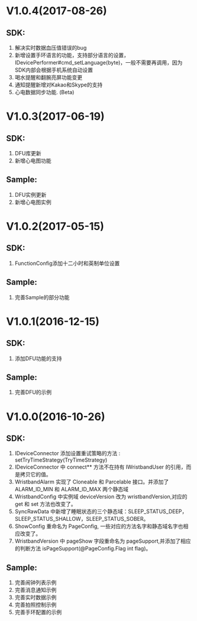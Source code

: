 # V1.0.4(2017-08-26)
## SDK:
1. 解决实时数据血压值错误的bug
2. 新增设置手环语言的功能，支持部分语言的设置，IDevicePerformer#cmd_setLanguage(byte)，一般不需要再调用，因为SDK内部会根据手机系统自动设置
3. 喝水提醒和翻腕亮屏功能变更
4. 通知提醒新增对Kakao和Skype的支持
5. 心电数据同步功能. (Beta)


# V1.0.3(2017-06-19)
## SDK:
1. DFU库更新
2. 新增心电图功能

## Sample:
1. DFU实例更新
2. 新增心电图实例

# V1.0.2(2017-05-15)
## SDK:
1. FunctionConfig添加十二小时和英制单位设置

## Sample:
1. 完善Sample的部分功能


# V1.0.1(2016-12-15)
## SDK:
1. 添加DFU功能的支持

## Sample:
1. 完善DFU的示例


# V1.0.0(2016-10-26)
## SDK:
1. IDeviceConnector 添加设置重试策略的方法 : setTryTimeStrategy(TryTimeStrategy)
2. IDeviceConnector 中 connect** 方法不在持有 IWristbandUser 的引用，而是拷贝它的值。
3. WristbandAlarm 实现了 Cloneable 和 Parcelable 接口。并添加了 ALARM_ID_MIN 和 ALARM_ID_MAX 两个静态域
4. WristbandConfig 中实例域 deviceVersion 改为 wristbandVersion,对应的 get 和 set 方法也改变了。
5. SyncRawData 中新增了睡眠状态的三个静态域：SLEEP_STATUS_DEEP，SLEEP_STATUS_SHALLOW，SLEEP_STATUS_SOBER。
6. ShowConfig 重命名为 PageConfig, 一些对应的方法名字和静态域名字也相应改变了。
7. WristbandVersion 中 pageShow 字段重命名为 pageSupport,并添加了相应的判断方法 isPageSupport(@PageConfig.Flag int flag)。

## Sample:
1. 完善闹钟列表示例
2. 完善消息通知示例
3. 完善实时数据示例
4. 完善拍照控制示例
5. 完善手环配置的示例

